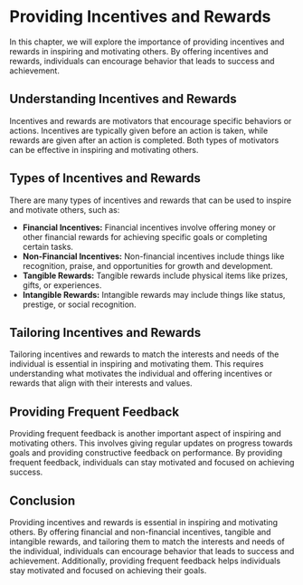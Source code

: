 # Providing Incentives and Rewards

In this chapter, we will explore the importance of providing incentives and rewards in inspiring and motivating others. By offering incentives and rewards, individuals can encourage behavior that leads to success and achievement.

Understanding Incentives and Rewards
------------------------------------

Incentives and rewards are motivators that encourage specific behaviors or actions. Incentives are typically given before an action is taken, while rewards are given after an action is completed. Both types of motivators can be effective in inspiring and motivating others.

Types of Incentives and Rewards
-------------------------------

There are many types of incentives and rewards that can be used to inspire and motivate others, such as:

* **Financial Incentives:** Financial incentives involve offering money or other financial rewards for achieving specific goals or completing certain tasks.
* **Non-Financial Incentives:** Non-financial incentives include things like recognition, praise, and opportunities for growth and development.
* **Tangible Rewards:** Tangible rewards include physical items like prizes, gifts, or experiences.
* **Intangible Rewards:** Intangible rewards may include things like status, prestige, or social recognition.

Tailoring Incentives and Rewards
--------------------------------

Tailoring incentives and rewards to match the interests and needs of the individual is essential in inspiring and motivating them. This requires understanding what motivates the individual and offering incentives or rewards that align with their interests and values.

Providing Frequent Feedback
---------------------------

Providing frequent feedback is another important aspect of inspiring and motivating others. This involves giving regular updates on progress towards goals and providing constructive feedback on performance. By providing frequent feedback, individuals can stay motivated and focused on achieving success.

Conclusion
----------

Providing incentives and rewards is essential in inspiring and motivating others. By offering financial and non-financial incentives, tangible and intangible rewards, and tailoring them to match the interests and needs of the individual, individuals can encourage behavior that leads to success and achievement. Additionally, providing frequent feedback helps individuals stay motivated and focused on achieving their goals.
